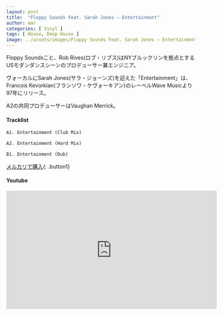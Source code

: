 ```yaml
---
layout: post
title:  "Floppy Sounds Feat. Sarah Jones – Entertainment"
author: mmr
categories: [ Vinyl ]
tags: [ House, Deep House ]
image: ../assets/images/Floppy Sounds Feat. Sarah Jones – Entertainment.jpg
---
```


Floppy Soundsこと、Rob Rives(ロブ・リブス)はNYブルックリンを拠点とするUSモダンダンスシーンのプロデューサー兼エンジニア。

ヴォーカルにSarah Jones(サラ・ジョーンズ)を迎えた「Entertainment」は、Francois Kevorkian(フランソワ・ケヴォーキアン)のレーベルWave Musicより97年にリリース。

A2の共同プロデューサーはVaughan Merrick。

#### Tracklist
```md
A1. Entertainment (Club Mix)

A2. Entertainment (Hard Mix)

B1. Entertainment (Dub)
```

[メルカリで購入](https://jp.mercari.com/item/m43333910037?afid=6142608987){: .button1}

#### Youtube
<iframe width="560" height="315" src="https://www.youtube.com/embed/emtua_9mPo8?si=dCNqGZ6pnPrFKUaw" title="YouTube video player" frameborder="0" allow="accelerometer; autoplay; clipboard-write; encrypted-media; gyroscope; picture-in-picture; web-share" referrerpolicy="strict-origin-when-cross-origin" allowfullscreen></iframe>